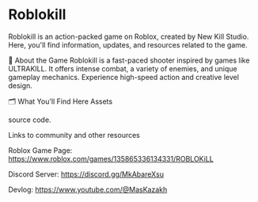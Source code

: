# Roblokill
Roblokill is an action-packed game on Roblox, created by New Kill Studio.
Here, you'll find information, updates, and resources related to the game.

📌 About the Game
Roblokill is a fast-paced shooter inspired by games like ULTRAKILL. It offers intense combat, a variety of enemies, and unique gameplay mechanics. Experience high-speed action and creative level design.

🗂 What You'll Find Here
Assets

source code.

Links to community and other resources

Roblox Game Page: https://www.roblox.com/games/135865336134331/ROBLOKiLL

Discord Server: https://discord.gg/MkAbareXsu

 Devlog: https://www.youtube.com/@MasKazakh
